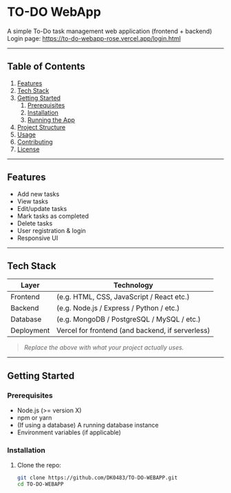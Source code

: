 # TO-DO WebApp

A simple To-Do task management web application (frontend + backend)  
Login page: https://to-do-webapp-rose.vercel.app/login.html

---

## Table of Contents

1. [Features](#features)  
2. [Tech Stack](#tech-stack)  
3. [Getting Started](#getting-started)  
   1. [Prerequisites](#prerequisites)  
   2. [Installation](#installation)  
   3. [Running the App](#running-the-app)  
4. [Project Structure](#project-structure)  
5. [Usage](#usage)  
6. [Contributing](#contributing)  
7. [License](#license)  

---

## Features

- Add new tasks  
- View tasks  
- Edit/update tasks  
- Mark tasks as completed  
- Delete tasks  
- User registration & login  
- Responsive UI  

---

## Tech Stack

| Layer | Technology |
|---|---|
| Frontend | (e.g. HTML, CSS, JavaScript / React etc.) |
| Backend | (e.g. Node.js / Express / Python / etc.) |
| Database | (e.g. MongoDB / PostgreSQL / MySQL / etc.) |
| Deployment | Vercel for frontend (and backend, if serverless) |

> _Replace the above with what your project actually uses._

---

## Getting Started

### Prerequisites

- Node.js (>= version X)  
- npm or yarn  
- (If using a database) A running database instance  
- Environment variables (if applicable)

### Installation

1. Clone the repo:  
   ```bash
   git clone https://github.com/DK0483/TO-DO-WEBAPP.git
   cd TO-DO-WEBAPP
